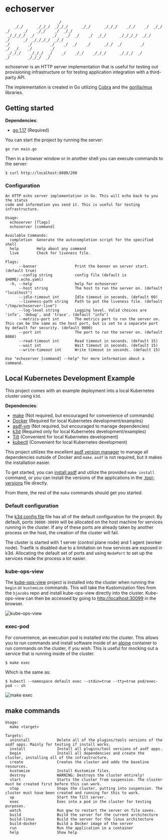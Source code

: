 # echoserver

```
                       _/
    _/_/      _/_/_/  _/_/_/      _/_/      _/_/_/    _/_/    _/  _/_/  _/      _/    _/_/    _/  _/_/
 _/_/_/_/  _/        _/    _/  _/    _/  _/_/      _/_/_/_/  _/_/      _/      _/  _/_/_/_/  _/_/
_/        _/        _/    _/  _/    _/      _/_/  _/        _/          _/  _/    _/        _/
 _/_/_/    _/_/_/  _/    _/    _/_/    _/_/_/      _/_/_/  _/            _/        _/_/_/  _/
 ```

echoserver is an HTTP server implementation that is useful for testing out provisioning
infrastructure or for testing application integration with a third-party API.

The implementation is created in Go utilizing [Cobra](https://github.com/spf13/cobra) 
and the [gorilla/mux](https://github.com/gorilla/mux) libraries.

## Getting started

**Dependencies**:
- [go 1.17](https://go.dev/) (Required)

You can start the project by running the server:
```
go run main.go
```

Then in a browser window or in another shell you can execute commands to the server:
```
$ curl http://localhost:8080/200
```

### Configuration
```
An HTTP echo server implementation in Go. This will echo back to you the status
code and information you send it. This is useful for testing infrastructure.

Usage:
  echoserver [flags]
  echoserver [command]

Available Commands:
  completion  Generate the autocompletion script for the specified shell
  help        Help about any command
  live        Check for liveness file.

Flags:
      --banner                 Print the banner on server start. (default true)
      --config string          config file (default is $HOME/.echo.yaml)
  -h, --help                   help for echoserver
      --host string            The host to run the server on. (default "localhost")
      --idle-timeout int       Idle timeout in seconds. (default 60)
      --liveness-path string   Path to put the liveness file. (default "/tmp/echoserver-live")
      --log-level string       Logging level. Valid choices are 'info', 'debug', and 'trace'. (default "info")
      --metrics-port int       The metrics port to run the server on. This can be the same as the host port, but is set to a separate port by default for security. (default 9000)
      --port int               The port to run the server on. (default 8080)
      --read-timeout int       Read timeout in seconds. (default 15)
      --wait int               Wait timeout in seconds. (default 15)
      --write-timeout int      Write timeout in seconds. (default 15)

Use "echoserver [command] --help" for more information about a command.
```

## Local Kubernetes Development Example

This project comes with an example deployment into a local Kubernetes cluster using `k3d`.

**Dependencies**:
- [make](https://gnu.org/software/make/) (Not required, but encouraged for convenience of commands)
- [Docker](https://https://www.docker.com/) (Required for local Kubernetes development/examples)
- [asdf-vm](https://asdf-vm.com/) (Not required, but encouraged to manage dependencies)
- [k3d](https://k3d.io/) (Required only for local Kubernetes development/examples)
- [Tilt](https://tilt.dev/) (Convenient for local Kubernetes development)
- [kubectl](https://kubernetes.io/docs/tasks/tools/) (Convenient for local Kubernetes development)

This project utilizes the excellent [asdf version manager](https://github.com/asdf-vm/asdf) to 
manage all dependencies outside of Docker and `make`. `asdf` is not required, but it makes the
installation easier.

To get started, you can 
[install asdf](http://asdf-vm.com/guide/getting-started.html#getting-started) and utilize the 
provided `make install` command, or you can install the versions of the applications in the 
[.tool-versions](./.tool-versions) file directly.

From there, the rest of the `make` commands should get you started.

### Default configuration

The [k3d config file](./k3d-config.yaml) file has all of the default configuration for the project.
By default, ports `30080-30099` will be allocated on the host machine for services running in the
cluster. If any of these ports are already taken by another process on the host, the creation of
the cluster will fail.

The cluster is started with 1 server (control plane node) and 1 agent (worker node). Traefik is
disabled due to a limitation on how services are exposed in k3d. Allocating the default set of 
ports and using `NodePort` to set up the services made the process a lot easier.

### kube-ops-view

The [kube-ops-view](https://codeberg.org/hjacobs/kube-ops-view) project is installed into the
cluster when running the `begin` or `kustomize` commands. This will take the Kustomization files
from the `hjacobs` repo and install kube-ops-view directly into the cluster. Kube-ops-view can
then be accessed by going to [http://localhost:30099](http://localhost:30099) in the browser.

![kube-ops-view](./docs/readme/kube-ops-view.png)

### exec-pod

For convenience, an execution pod is installed into the cluster. This allows you to run commands
and install software inside of an [alpine](https://alpinelinux.org/) container to run commands on
the cluster, if you wish. This is useful for mocking out a service that is running inside of the
cluster.

```
$ make exec
```
Which is the same as:
```
$ kubectl --namespace default exec --stdin=true --tty=true pod/exec-pod -- sh
```

![make exec](./docs/readme/make-exec.png)

## make commands

```
Usage:
  make <target>

Targets:
  uninstall            Delete all of the plugins/tools versions of the asdf apps. Mainly for testing if install works.
  install              Install all plugins/tool versions of asdf apps.
  begin                Install all dependencies and create the cluster, installing all of the infrastructure.
  create               Creates the cluster and adds the baseline resources.
  kustomize            Install Kustomize files.
  destroy              WARNING: Destroys the cluster entirely!
  start                Starts the cluster from suspension. The cluster must be created first before this can work.
  stop                 Stops the cluster, putting into suspension. The cluster must have been created and running for this to work.
  up                   Start the Tilt server.
  exec                 Exec into a pod in the cluster for testing purposes.
  watch                Run gow to restart the server on file saves.
  build                Build the server for the current architecture
  build-linux          Build the server for the linux architecture
  build-docker         Build a Docker image of the server
  run                  Run the application in a container
  help                 Show help
```
